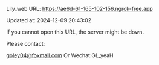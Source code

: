 Lily_web URL: https://ae6d-61-165-102-156.ngrok-free.app

Updated at: 2024-12-09 20:43:02

If you cannot open this URL, the server might be down.

Please contact: 

goley04@foxmail.com Or Wechat:GL_yeaH